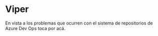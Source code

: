 # Viper

En vista a los problemas que ocurren con el sistema de repositorios de Azure Dev Ops toca por acá.
